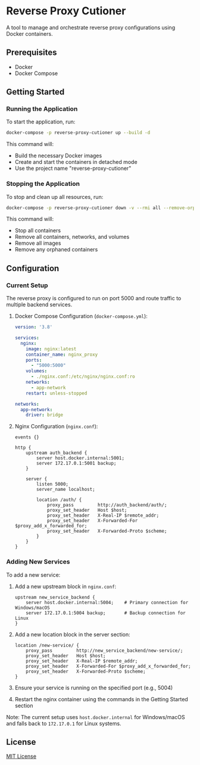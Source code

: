 # Reverse Proxy Cutioner

A tool to manage and orchestrate reverse proxy configurations using Docker containers.

## Prerequisites

- Docker
- Docker Compose

## Getting Started

### Running the Application

To start the application, run:

```bash
docker-compose -p reverse-proxy-cutioner up --build -d
```

This command will:
- Build the necessary Docker images
- Create and start the containers in detached mode
- Use the project name "reverse-proxy-cutioner"

### Stopping the Application

To stop and clean up all resources, run:

```bash
docker-compose -p reverse-proxy-cutioner down -v --rmi all --remove-orphans
```

This command will:
- Stop all containers
- Remove all containers, networks, and volumes
- Remove all images
- Remove any orphaned containers

## Configuration

### Current Setup

The reverse proxy is configured to run on port 5000 and route traffic to multiple backend services.

1. Docker Compose Configuration (`docker-compose.yml`):
   ```yaml
   version: '3.8'
   
   services:
     nginx:
       image: nginx:latest
       container_name: nginx_proxy
       ports:
         - "5000:5000"
       volumes:
         - ./nginx.conf:/etc/nginx/nginx.conf:ro
       networks:
         - app-network
       restart: unless-stopped
   
   networks:
     app-network:
       driver: bridge
   ```

2. Nginx Configuration (`nginx.conf`):
   ```nginx
   events {}

   http {
       upstream auth_backend {
           server host.docker.internal:5001;
           server 172.17.0.1:5001 backup;
       }

       server {
           listen 5000;
           server_name localhost;

           location /auth/ {
               proxy_pass         http://auth_backend/auth/;
               proxy_set_header   Host $host;
               proxy_set_header   X-Real-IP $remote_addr;
               proxy_set_header   X-Forwarded-For $proxy_add_x_forwarded_for;
               proxy_set_header   X-Forwarded-Proto $scheme;
           }
       }
   }
   ```

### Adding New Services

To add a new service:

1. Add a new upstream block in `nginx.conf`:
   ```nginx
   upstream new_service_backend {
       server host.docker.internal:5004;    # Primary connection for Windows/macOS
       server 172.17.0.1:5004 backup;       # Backup connection for Linux
   }
   ```

2. Add a new location block in the server section:
   ```nginx
   location /new-service/ {
       proxy_pass         http://new_service_backend/new-service/;
       proxy_set_header   Host $host;
       proxy_set_header   X-Real-IP $remote_addr;
       proxy_set_header   X-Forwarded-For $proxy_add_x_forwarded_for;
       proxy_set_header   X-Forwarded-Proto $scheme;
   }
   ```

3. Ensure your service is running on the specified port (e.g., 5004)

4. Restart the nginx container using the commands in the Getting Started section

Note: The current setup uses `host.docker.internal` for Windows/macOS and falls back to `172.17.0.1` for Linux systems.

## License

[MIT License](LICENSE)
